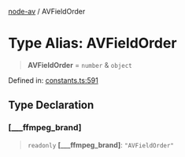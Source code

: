 [node-av](../globals.md) / AVFieldOrder

# Type Alias: AVFieldOrder

> **AVFieldOrder** = `number` & `object`

Defined in: [constants.ts:591](https://github.com/seydx/av/blob/f8631fc881b394300b1479f511d55cf1c370a87f/src/constants/constants.ts#L591)

## Type Declaration

### \[\_\_\_ffmpeg\_brand\]

> `readonly` **\[\_\_\_ffmpeg\_brand\]**: `"AVFieldOrder"`
